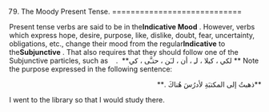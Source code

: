 79. The Moody Present Tense.
============================

Present tense verbs are said to be in the**Indicative Mood** . However,
verbs which express hope, desire, purpose, like, dislike, doubt, fear,
uncertainty, obligations, etc., change their mood from the
regular**Indicative** to the**Subjunctive** . That also requires that
they should follow one of the Subjunctive particles, such as    .  **لکي
، کيلا ، لـِ ، أن ، لـَن ، حتـَّی ، کي ** Note the purpose expressed in
the following sentence:

<p dir="rtl">
**ذهبتُ إلی المکتبَةِ لأدرُسَ هُناكَ .**
</p>

I went to the library so that I would study there.


